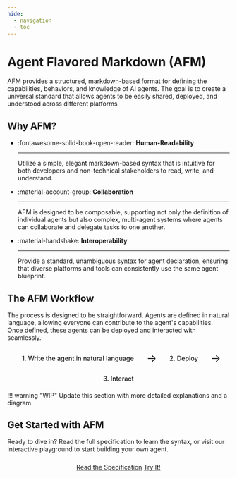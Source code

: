```yaml
---
hide:
  - navigation
  - toc
---
```


# Agent Flavored Markdown (AFM)

AFM provides a structured, markdown-based format for defining the capabilities, behaviors, and knowledge of AI agents. The goal is to create a universal standard that allows agents to be easily shared, deployed, and understood across different platforms


## Why AFM?

<div class="grid cards" markdown>

- :fontawesome-solid-book-open-reader: __Human-Readability__

    ---

    Utilize a simple, elegant markdown-based syntax that is intuitive for both developers and non-technical stakeholders to read, write, and understand.

- :material-account-group: __Collaboration__

    ---

    AFM is designed to be composable, supporting not only the definition of individual agents but also complex, multi-agent systems where agents can collaborate and delegate tasks to one another.

- :material-handshake: __Interoperability__

    ---

    Provide a standard, unambiguous syntax for agent declaration, ensuring that diverse platforms and tools can consistently use the same agent blueprint.

</div>

## The AFM Workflow

The process is designed to be straightforward. Agents are defined in natural language, allowing everyone can contribute to the agent's capabilities. Once defined, these agents can be deployed and interacted with seamlessly. 
    
<div class="workflow-steps">
    <span class="workflow-step">1. Write the agent in natural language</span>
    <span class="workflow-arrow">→</span>
    <span class="workflow-step">2. Deploy</span>
    <span class="workflow-arrow">→</span>
    <span class="workflow-step">3. Interact</span>
</div>

!!! warning "WIP"
    Update this section with more detailed explanations and a diagram.

## Get Started with AFM

Ready to dive in? Read the full specification to learn the syntax, or visit our interactive playground to start building your own agent.

<div class="button-container">
    <a href="spec/" class="md-button md-button--primary">Read the Specification</a>
    <a href="/try-it/" class="md-button">Try It!</a>
</div>


<style>
  /* Workflow steps styling */
  .workflow-steps {
    display: flex;
    align-items: center;
    justify-content: center;
    flex-wrap: wrap;
    gap: 1rem;
    margin-top: 1.5rem;
  }
  
  .workflow-step {
    display: inline-block;
    padding: 0.4rem 0.8rem;
    border-radius: 0.8rem;
    background-color: var(--md-primary-fg-color--light);
    color: var(--md-primary-bg-color);
    font-size: 0.9rem;
    font-weight: 500;
  }
  
  .workflow-arrow {
    font-size: 1.5rem;
    color: var(--md-typeset-fg-color-light);
  }
  
  /* Button container styling */
  .button-container {
    text-align: center;
    margin-top: 1.5rem;
  }
</style>
